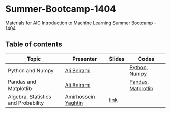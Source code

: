 # Summer-Bootcamp-1404
Materials for AIC Introduction to Machine Learning Summer Bootcamp - 1404

## Table of contents
| Topic                                                 | Presenter                                                            | Slides                               | Codes                                                                                               |
|-------------------------------------------------------|----------------------------------------------------------------------|--------------------------------------|-----------------------------------------------------------------------------------------------------|
| Python and Numpy                                      | [Ali Beirami](https://github.com/AliBeiramiii)                       |                                      | [Python](https://github.com/SBU-AIC/Summer-Bootcamp-1404/blob/main/Notebooks/01-Python-Numpy/Python.ipynb), [Numpy](https://github.com/SBU-AIC/Summer-Bootcamp-1404/blob/main/Notebooks/01-Python-Numpy/Numpy.ipynb) |
| Pandas and Matplotlib                                 | [Ali Beirami](https://github.com/AliBeiramiii)                       |                                      | [Pandas](https://github.com/SBU-AIC/Summer-Bootcamp-1404/blob/main/Notebooks/02-Pandas-Matplotlib/Pandas.ipynb), [Matplotlib](https://github.com/SBU-AIC/Summer-Bootcamp-1404/blob/main/Notebooks/02-Pandas-Matplotlib/Matplotlib.ipynb)|
| Algebra, Statistics and Probability                   | [Amirhossein Yaghtin](https://github.com/AmirHosseinYaghtin)         | [link](https://drive.google.com/file/d/1e5eaTOVP-0lL3pSvCRVO6AJSwwN1e3rY/view?usp=drive_link) |                                            |
